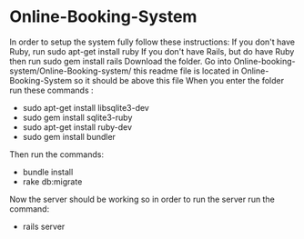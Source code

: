 # Online-Booking-System
In order to setup the system fully follow these instructions:
If you don't have Ruby, run sudo apt-get install ruby
If you don't have Rails, but do have Ruby then run sudo gem install rails
Download the folder.
Go into Online-booking-system/Online-Booking-system/ this readme file is located in Online-Booking-System so
it should be above this file
When you enter the folder run these commands :
  + sudo apt-get install libsqlite3-dev 
  + sudo gem install sqlite3-ruby
  + sudo apt-get install ruby-dev
  + sudo gem install bundler
  
Then run the commands:
  + bundle install
  + rake db:migrate
  
Now the server should be working so in order to run the server run the command:
  + rails server
